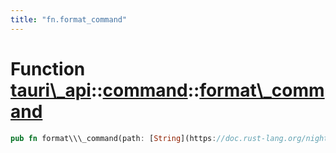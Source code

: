 ```yaml
---
title: "fn.format_command"
---
```


Function [tauri\\\_api](/api/rust/tauri\_api/../index.html)::[command](/api/rust/tauri\_api/index.html)::[format\\\_command](/api/rust/tauri\_api/)
===================================================================================================================================================

```rust
pub fn format\\\_command(path: [String](https://doc.rust-lang.org/nightly/alloc/string/struct.String.html "struct alloc::string::String"), command: [String](https://doc.rust-lang.org/nightly/alloc/string/struct.String.html "struct alloc::string::String")) -&gt; [String](https://doc.rust-lang.org/nightly/alloc/string/struct.String.html "struct alloc::string::String")
```
      
